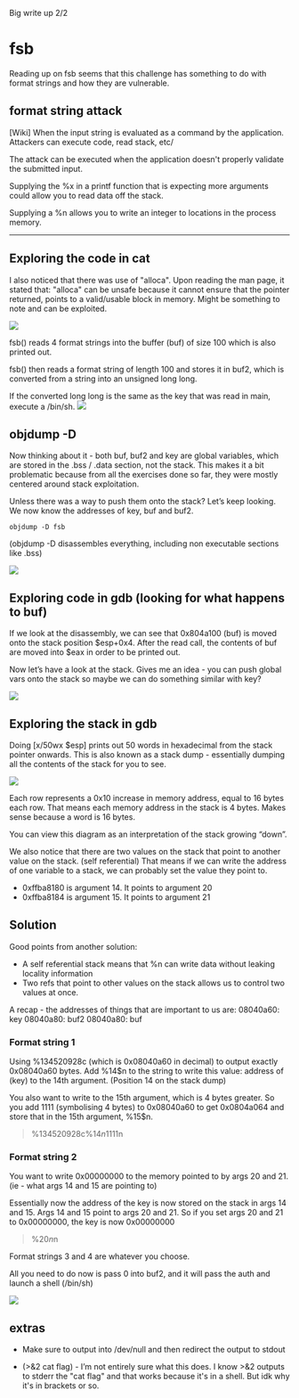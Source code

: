 Big write up 2/2

# fsb

Reading up on fsb seems that this challenge has something to do
with format strings and how they are vulnerable.

## format string attack
[Wiki] When the input string is evaluated as a command by the
application. Attackers can execute code, read stack, etc/

The attack can be executed when the application doesn't properly
validate the submitted input.

Supplying the %x in a printf function that is expecting more
arguments could allow you to read data off the stack.

Supplying a %n allows you to write an integer to locations in the process memory.

---

## Exploring the code in cat

I also noticed that there was use of "alloca". Upon reading the
man page, it stated that: "alloca" can be unsafe because it 
cannot ensure that the pointer returned, points to a valid/usable
block in memory. Might be something to note and can be exploited.

![](https://66.media.tumblr.com/aa99c5d218be6a31475f6e79dd586504/5fe76381c7391f65-6b/s540x810/0f71cf0f18367e06fc28e66d57b49b55198cac1d.png)

fsb() reads 4 format strings into the buffer (buf) of size 100 which is also printed out.

fsb() then reads a format string of length 100 and stores it in buf2, which is converted from a string into an unsigned long long.

If the converted long long is the same as the key that was read in main, execute a /bin/sh.
![](https://66.media.tumblr.com/ed2364e1c67b65486476ba3fce6a37ae/5fe76381c7391f65-f8/s540x810/660971f8a5f16928f014be736f8340223c6c62d9.png)

## objdump -D

Now thinking about it - both buf, buf2 and key are global variables, which are stored in the .bss / .data section, not the stack. This makes it a bit problematic because from all the exercises done so far, they were mostly centered around stack exploitation.

Unless there was a way to push them onto the stack? Let’s keep looking. We now know the addresses of key, buf and buf2.

`objdump -D fsb`

(objdump -D disassembles everything, including non executable sections like .bss)

![](https://66.media.tumblr.com/216c9b99a7e3ad342eac3a2b4705f9df/5fe76381c7391f65-f1/s540x810/ecb0448ddec0da214792e3d8c7d94408ca6242ca.png)

## Exploring code in gdb (looking for what happens to buf)

If we look at the disassembly, we can see that 0x804a100 (buf) is moved onto the stack position $esp+0x4. After the read call, the contents of buf are moved into $eax in order to be printed out.

Now let’s have a look at the stack. Gives me an idea - you can push global vars onto the stack so maybe we can do something similar with key?

![](https://66.media.tumblr.com/3d6ced5e19e19d3db6f029303a65d9ea/5fe76381c7391f65-b5/s540x810/a0933a56090cc28a6fb644fa2ac6c7cd0bfc421a.png)

## Exploring the stack in gdb
Doing [x/50wx $esp] prints out 50 words in hexadecimal from the stack pointer onwards. This is also known as a stack dump - essentially dumping all the contents of the stack for you to see.

![](https://66.media.tumblr.com/e43dbad7f2467e199743f32606c88a7b/5fe76381c7391f65-b0/s540x810/32a1467bcf2b667f926523b5c57009a27ebf3d62.png)

Each row represents a 0x10 increase in memory address, equal to 16 bytes each row. That means each memory address in the stack is 4 bytes. Makes sense because a word is 16 bytes.

You can view this diagram as an interpretation of the stack growing “down”.

We also notice that there are two values on the stack that point to another value on the stack. (self referential) That means if we can write the address of one variable to a stack, we can probably set the value they point to.

- 0xffba8180 is argument 14. It points to argument 20
- 0xffba8184 is argument 15. It points to argument 21

## Solution

Good points from another solution:
- A self referential stack means that %n can write data without 
leaking locality information
- Two refs that point to other values on the stack allows us to
control two values at once.

A recap - the addresses of things that are important to us are:
08040a60: key
08040a80: buf2
08040a80: buf

### Format string 1
Using %134520928c (which is 0x08040a60 in decimal) to output exactly 0x08040a60 bytes. Add %14$n to the string to write this value: address of (key) to the 14th argument. (Position 14 on the stack dump)

You also want to write to the 15th argument, which is 4 bytes greater. So you add 1111 (symbolising 4 bytes) to 0x08040a60 to get 0x0804a064 and store that in the 15th argument, %15$n.

> %134520928c%14$n1111%15$n

### Format string 2
You want to write 0x00000000 to the memory pointed to by args 20
and 21. (ie - what args 14 and 15 are pointing to) 

Essentially now the address of the key is now stored on the stack
in args 14 and 15. Args 14 and 15 point to args 20 and 21. So if
you set args 20 and 21 to 0x00000000, the key is now 0x00000000

> %20$n%21$n

Format strings 3 and 4 are whatever you choose.

All you need to do now is pass 0 into buf2, and it will pass the auth and launch a shell (/bin/sh)

![](https://66.media.tumblr.com/5115e102356750c52883c062dd5949a9/5fe76381c7391f65-23/s540x810/6c022641d872d0e26d39085524c5c6c7c448debe.png)

## extras

- Make sure to output into /dev/null and then redirect the output
to stdout

- (>&2 cat flag) - I’m not entirely sure what this does. I know >&2 
outputs to stderr the "cat flag" and that works because it's in
a shell. But idk why it's in brackets or so.

